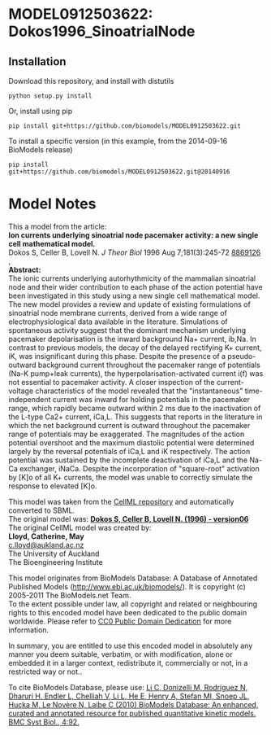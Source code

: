 # MODEL0912503622: Dokos1996_SinoatrialNode

## Installation

Download this repository, and install with distutils

`python setup.py install`

Or, install using pip

`pip install git+https://github.com/biomodels/MODEL0912503622.git`

To install a specific version (in this example, from the 2014-09-16 BioModels release)

`pip install git+https://github.com/biomodels/MODEL0912503622.git@20140916`


# Model Notes


This a model from the article:  
**Ion currents underlying sinoatrial node pacemaker activity: a new single cell mathematical model.**   
Dokos S, Celler B, Lovell N. _J Theor Biol_ 1996 Aug 7;181(3):245-72
[8869126](http://www.ncbi.nlm.nih.gov/pubmed/8869126) ,  
**Abstract:**   
The ionic currents underlying autorhythmicity of the mammalian sinoatrial node
and their wider contribution to each phase of the action potential have been
investigated in this study using a new single cell mathematical model. The new
model provides a review and update of existing formulations of sinoatrial node
membrane currents, derived from a wide range of electrophysiological data
available in the literature. Simulations of spontaneous activity suggest that
the dominant mechanism underlying pacemaker depolarisation is the inward
background Na+ current, ib,Na. In contrast to previous models, the decay of
the delayed rectifying K+ current, iK, was insignificant during this phase.
Despite the presence of a pseudo-outward background current throughout the
pacemaker range of potentials (Na-K pump+leak currents), the
hyperpolarisation-activated current i(f) was not essential to pacemaker
activity. A closer inspection of the current-voltage characteristics of the
model revealed that the "instantaneous" time-independent current was inward
for holding potentials in the pacemaker range, which rapidly became outward
within 2 ms due to the inactivation of the L-type Ca2+ current, iCa,L. This
suggests that reports in the literature in which the net background current is
outward throughout the pacemaker range of potentials may be exaggerated. The
magnitudes of the action potential overshoot and the maximum diastolic
potential were determined largely by the reversal potentials of iCa,L and iK
respectively. The action potential was sustained by the incomplete
deactivation of iCa,L and the Na-Ca exchanger, iNaCa. Despite the
incorporation of "square-root" activation by [K]o of all K+ currents, the
model was unable to correctly simulate the response to elevated [K]o.

This model was taken from the [CellML
repository](http://www.cellml.org/models) and automatically converted to SBML.  
The original model was: [ **Dokos S, Celler B, Lovell N. (1996) - version06**
](http://www.cellml.org/models/dokos_celler_lovell_1996_version06)  
The original CellML model was created by:  
**Lloyd, Catherine, May**   
c.lloyd@aukland.ac.nz  
The University of Auckland  
The Bioengineering Institute  

This model originates from BioModels Database: A Database of Annotated
Published Models (http://www.ebi.ac.uk/biomodels/). It is copyright (c)
2005-2011 The BioModels.net Team.  
To the extent possible under law, all copyright and related or neighbouring
rights to this encoded model have been dedicated to the public domain
worldwide. Please refer to [CC0 Public Domain
Dedication](http://creativecommons.org/publicdomain/zero/1.0/) for more
information.

In summary, you are entitled to use this encoded model in absolutely any
manner you deem suitable, verbatim, or with modification, alone or embedded it
in a larger context, redistribute it, commercially or not, in a restricted way
or not..  
  
To cite BioModels Database, please use: [Li C, Donizelli M, Rodriguez N,
Dharuri H, Endler L, Chelliah V, Li L, He E, Henry A, Stefan MI, Snoep JL,
Hucka M, Le Novère N, Laibe C (2010) BioModels Database: An enhanced, curated
and annotated resource for published quantitative kinetic models. BMC Syst
Biol., 4:92.](http://www.ncbi.nlm.nih.gov/pubmed/20587024)


